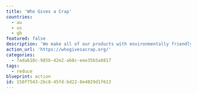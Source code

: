 ```yaml
---
title: 'Who Gives a Crap'
countries:
  - au
  - us
  - gb
featured: false
description: 'We make all of our products with environmentally friendly materials, and we donate 50% of our profits to help build toilets for those in need.'
action_url: 'https://whogivesacrap.org/'
categories:
  - 7adab10c-985b-42e2-ab8c-eee35b5a8817
tags:
  - reduce
blueprint: action
id: 150f7543-2bc8-45fd-bd22-8e4029d1f613
---
```

